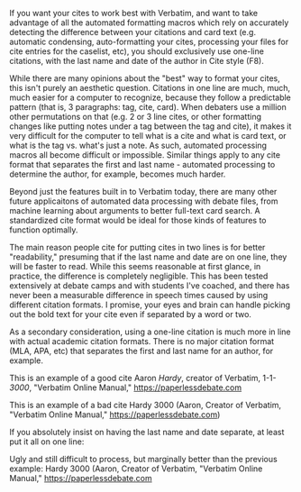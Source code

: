 If you want your cites to work best with Verbatim, and want to take advantage of all the automated formatting macros which rely on accurately detecting the difference between your citations and card text (e.g. automatic condensing, auto-formatting your cites, processing your files for cite entries for the caselist, etc), you should exclusively use one-line citations, with the last name and date of the author in Cite style (F8).

While there are many opinions about the "best" way to format your cites, this isn't purely an aesthetic question. Citations in one line are much, much, much easier for a computer to recognize, because they follow a predictable pattern (that is, 3 paragraphs: tag, cite, card). When debaters use a million other permutations on that (e.g. 2 or 3 line cites, or other formatting changes like putting notes under a tag between the tag and cite), it makes it very difficult for the computer to tell what is a cite and what is card text, or what is the tag vs. what's just a note. As such, automated processing macros all become difficult or impossible. Similar things apply to any cite format that separates the first and last name - automated processing to determine the author, for example, becomes much harder.

Beyond just the features built in to Verbatim today, there are many other future applicaitons of automated data processing with debate files, from machine learning about arguments to better full-text card search. A standardized cite format would be ideal for those kinds of features to function optimally.

The main reason people cite for putting cites in two lines is for better "readability," presuming that if the last name and date are on one line, they will be faster to read. While this seems reasonable at first glance, in practice, the difference is completely negligible. This has been tested extensively at debate camps and with students I've coached, and there has never been a measurable difference in speech times caused by using different citation formats. I promise, your eyes and brain can handle picking out the bold text for your cite even if separated by a word or two.

As a secondary consideration, using a one-line citation is much more in line with actual academic citation formats. There is no major citation format (MLA, APA, etc) that separates the first and last name for an author, for example.

This is an example of a good cite
Aaron *Hardy*, creator of Verbatim, 1-1-*3000*, "Verbatim Online Manual," https://paperlessdebate.com

This is an example of a bad cite
Hardy 3000
(Aaron, Creator of Verbatim, "Verbatim Online Manual," https://paperlessdebate.com)

If you absolutely insist on having the last name and date separate, at least put it all on one line:

Ugly and still difficult to process, but marginally better than the previous example:
Hardy 3000 (Aaron, Creator of Verbatim, "Verbatim Online Manual," https://paperlessdebate.com

